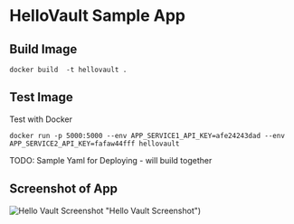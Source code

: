 # HelloVault Sample App

## Build Image
```
docker build  -t hellovault .
```

## Test Image
Test with Docker
```
docker run -p 5000:5000 --env APP_SERVICE1_API_KEY=afe24243dad --env APP_SERVICE2_API_KEY=fafaw44fff hellovault
```

TODO: Sample Yaml for Deploying -  will build together

## Screenshot of App
![Hello Vault Screenshot](/docs/hellovault_screenshot.png) "Hello Vault Screenshot")
